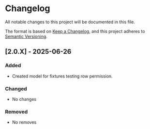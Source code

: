 # Changelog

All notable changes to this project will be documented in this file.

The format is based on [Keep a Changelog](https://keepachangelog.com/en/1.1.0/),
and this project adheres to [Semantic Versioning](https://semver.org/spec/v2.0.0.html).

## [2.0.X] - 2025-06-26

### Added
- Created model for fixtures testing row permission.

### Changed
- No changes

### Removed
- No removes
